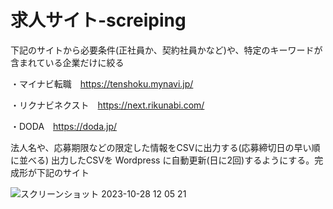 # 求人サイト-screiping
下記のサイトから必要条件(正社員か、契約社員かなど)や、特定のキーワードが含まれている企業だけに絞る


・マイナビ転職　https://tenshoku.mynavi.jp/


・リクナビネクスト　https://next.rikunabi.com/


・DODA　https://doda.jp/


法人名や、応募期限などの限定した情報をCSVに出力する(応募締切日の早い順に並べる)
出力したCSVを Wordpress に自動更新(日に2回)するようにする。完成形が下記のサイト


![スクリーンショット 2023-10-28 12 05 21](https://github.com/tokumasaaizu/site-screiping/assets/39229544/6c3c57cc-4576-4295-8203-84f13fd6155d)

